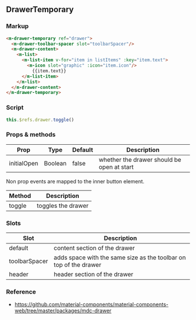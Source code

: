 ## DrawerTemporary

### Markup

```html
<m-drawer-temporary ref="drawer">
  <m-drawer-toolbar-spacer slot="toolbarSpacer"/>
  <m-drawer-content>
    <m-list>
      <m-list-item v-for="item in listItems" :key="item.text">
        <m-icon slot="graphic" :icon="item.icon"/>
          {{item.text}}
      </m-list-item>
    </m-list>
  </m-drawer-content>
</m-drawer-temporary>
```
### Script

```javascript
this.$refs.drawer.toggle()
```

### Props & methods

| Prop | Type | Default | Description |
|------|------|---------|-------------|
| initialOpen | Boolean | false | whether the drawer should be open at start |

Non prop events are mapped to the inner button element.

| Method | Description |
|--------|-------------|
| toggle | toggles the drawer |

### Slots

| Slot | Description |
|------|-------------|
| default | content section of the drawer |
| toolbarSpacer | adds space with the same size as the toolbar on top of the drawer |
| header | header section of the drawer |

### Reference

- https://github.com/material-components/material-components-web/tree/master/packages/mdc-drawer
